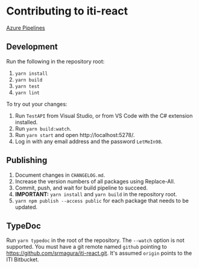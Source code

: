 # Contributing to iti-react

[Azure Pipelines](https://dev.azure.com/iticentral/iti-react/_build)

## Development

Run the following in the repository root:

1. `yarn install`
2. `yarn build`
3. `yarn test`
4. `yarn lint`

To try out your changes:

1. Run `TestAPI` from Visual Studio, or from VS Code with the C# extension installed.
2. Run `yarn build:watch`.
3. Run `yarn start` and open http://localhost:5278/.
4. Log in with any email address and the password `LetMeIn98`.

## Publishing

1.  Document changes in `CHANGELOG.md`.
2.  Increase the version numbers of all packages using Replace-All.
3.  Commit, push, and wait for build pipeline to succeed.
4.  **IMPORTANT:** `yarn install` and `yarn build` in the repository root.
5.  `yarn npm publish --access public` for each package that needs to be updated.

## TypeDoc

Run `yarn typedoc` in the root of the repository. The `--watch` option is not
supported. You must have a git remote named `github` pointing to
https://github.com/srmagura/iti-react.git. It's assumed `origin` points to the
ITI Bitbucket.
